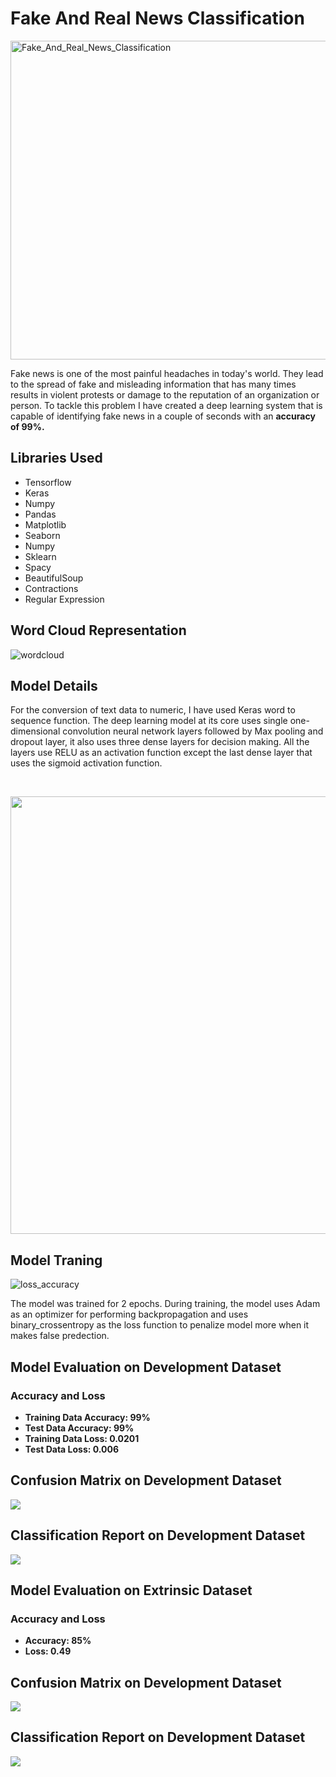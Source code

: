 # Fake And Real News Classification
<img src="https://ichef.bbci.co.uk/news/976/cpsprodpb/089D/production/_111750220_gettyimages-1215064495.jpg" alt="Fake_And_Real_News_Classification" width="1000" height="510">
<p>Fake news is one of the most painful headaches in today's world. They lead to the spread of fake and misleading information that has many times results in violent protests or damage to the reputation of an organization or person. To tackle this problem I have created a deep learning system that is capable of identifying fake news in a couple of seconds with an <b>accuracy of 99%.</b></p>
<h2>Libraries Used</h2>
<ul>
  <li>Tensorflow</li>
  <li>Keras</li>
  <li>Numpy</li>
  <li>Pandas </li>
  <li>Matplotlib</li>
  <li>Seaborn</li>
  <li>Numpy</li>
  <li>Sklearn</li>
  <li>Spacy</li>
  <li>BeautifulSoup</li>
  <li>Contractions</li>
  <li>Regular Expression</li>
</ul>
<h2>Word Cloud Representation</h2>
<img src="https://github.com/NavinBondade/Fake_And_Real_News_Classification/blob/main/Graphs/Word%20Cloud%20Representation.jpg" alt="wordcloud" >
<h2>Model Details</h2>
<p>For the conversion of text data to numeric, I have used Keras word to sequence function. The deep learning model at its core uses single one-dimensional convolution neural network layers followed by Max pooling and dropout layer,  it also uses three dense layers for decision making. All the layers use RELU as an activation function except the last dense layer that uses the sigmoid activation function.</p>
<br>
<p align="center">
  <img src="https://github.com/NavinBondade/Fake_And_Real_News_Classification/blob/main/Graphs/model.png" height="700">
</p>
<h2>Model Traning</h2>
<img src="https://github.com/NavinBondade/Fake_And_Real_News_Classification/blob/main/Graphs/Model%20Training.jpg" alt="loss_accuracy">
<p>The model was trained for 2 epochs. During training, the model uses Adam as an optimizer for performing backpropagation and uses binary_crossentropy as the loss function to penalize model more when it makes false predection.</p>
<h2>Model Evaluation on Development Dataset</h2>
<h3>Accuracy and Loss</h3>
<ul>
  <li><b>Training Data Accuracy: 99%</b></li>
  <li><b>Test Data Accuracy: 99%</b></li>
  <li><b>Training Data Loss: 0.0201</b></li> 
  <li><b>Test Data Loss: 0.006</b></li> 
</ul>
<h2>Confusion Matrix on Development Dataset</h2>
<img src="https://github.com/NavinBondade/Fake_And_Real_News_Classification/blob/main/Graphs/Confusion%20Matrix%20Development%20Data.png">
<h2>Classification Report on Development Dataset</h2>
<img src="https://github.com/NavinBondade/Fake_And_Real_News_Classification/blob/main/Graphs/Classification%20Report%20development%20data.png">   
<h2>Model Evaluation on Extrinsic Dataset</h2>
<h3>Accuracy and Loss</h3>
<ul>
  <li><b>Accuracy: 85%</b></li>
  <li><b>Loss: 0.49</b></li> 
</ul>
<h2>Confusion Matrix on Development Dataset</h2>
<img src="https://github.com/NavinBondade/Fake_And_Real_News_Classification/blob/main/Graphs/Confusion%20Matrix%20For%20Fake%20News%20Dataset.png">
<h2>Classification Report on Development Dataset</h2>
<img src="https://github.com/NavinBondade/Fake_And_Real_News_Classification/blob/main/Graphs/Classification%20Report%20For%20Fake%20News%20Dataset.png">   








